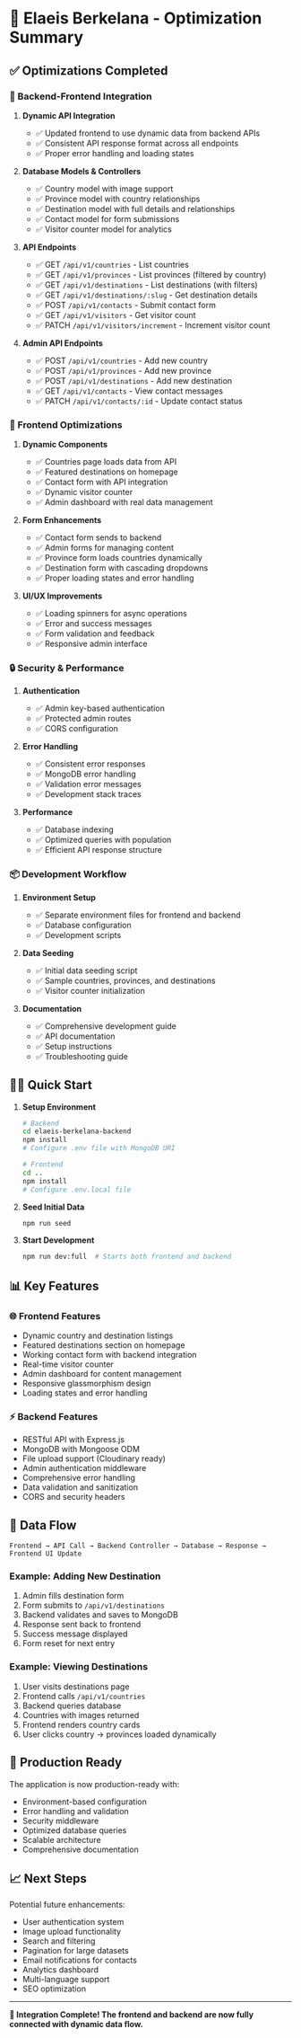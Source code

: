 # 🚀 Elaeis Berkelana - Optimization Summary

## ✅ Optimizations Completed

### 🔗 Backend-Frontend Integration

1. **Dynamic API Integration**

   - ✅ Updated frontend to use dynamic data from backend APIs
   - ✅ Consistent API response format across all endpoints
   - ✅ Proper error handling and loading states

2. **Database Models & Controllers**

   - ✅ Country model with image support
   - ✅ Province model with country relationships
   - ✅ Destination model with full details and relationships
   - ✅ Contact model for form submissions
   - ✅ Visitor counter model for analytics

3. **API Endpoints**

   - ✅ GET `/api/v1/countries` - List countries
   - ✅ GET `/api/v1/provinces` - List provinces (filtered by country)
   - ✅ GET `/api/v1/destinations` - List destinations (with filters)
   - ✅ GET `/api/v1/destinations/:slug` - Get destination details
   - ✅ POST `/api/v1/contacts` - Submit contact form
   - ✅ GET `/api/v1/visitors` - Get visitor count
   - ✅ PATCH `/api/v1/visitors/increment` - Increment visitor count

4. **Admin API Endpoints**
   - ✅ POST `/api/v1/countries` - Add new country
   - ✅ POST `/api/v1/provinces` - Add new province
   - ✅ POST `/api/v1/destinations` - Add new destination
   - ✅ GET `/api/v1/contacts` - View contact messages
   - ✅ PATCH `/api/v1/contacts/:id` - Update contact status

### 🎨 Frontend Optimizations

1. **Dynamic Components**

   - ✅ Countries page loads data from API
   - ✅ Featured destinations on homepage
   - ✅ Contact form with API integration
   - ✅ Dynamic visitor counter
   - ✅ Admin dashboard with real data management

2. **Form Enhancements**

   - ✅ Contact form sends to backend
   - ✅ Admin forms for managing content
   - ✅ Province form loads countries dynamically
   - ✅ Destination form with cascading dropdowns
   - ✅ Proper loading states and error handling

3. **UI/UX Improvements**
   - ✅ Loading spinners for async operations
   - ✅ Error and success messages
   - ✅ Form validation and feedback
   - ✅ Responsive admin interface

### 🔒 Security & Performance

1. **Authentication**

   - ✅ Admin key-based authentication
   - ✅ Protected admin routes
   - ✅ CORS configuration

2. **Error Handling**

   - ✅ Consistent error responses
   - ✅ MongoDB error handling
   - ✅ Validation error messages
   - ✅ Development stack traces

3. **Performance**
   - ✅ Database indexing
   - ✅ Optimized queries with population
   - ✅ Efficient API response structure

### 📦 Development Workflow

1. **Environment Setup**

   - ✅ Separate environment files for frontend and backend
   - ✅ Database configuration
   - ✅ Development scripts

2. **Data Seeding**

   - ✅ Initial data seeding script
   - ✅ Sample countries, provinces, and destinations
   - ✅ Visitor counter initialization

3. **Documentation**
   - ✅ Comprehensive development guide
   - ✅ API documentation
   - ✅ Setup instructions
   - ✅ Troubleshooting guide

## 🏃‍♂️ Quick Start

1. **Setup Environment**

   ```bash
   # Backend
   cd elaeis-berkelana-backend
   npm install
   # Configure .env file with MongoDB URI

   # Frontend
   cd ..
   npm install
   # Configure .env.local file
   ```

2. **Seed Initial Data**

   ```bash
   npm run seed
   ```

3. **Start Development**
   ```bash
   npm run dev:full  # Starts both frontend and backend
   ```

## 📊 Key Features

### 🌐 Frontend Features

- Dynamic country and destination listings
- Featured destinations section on homepage
- Working contact form with backend integration
- Real-time visitor counter
- Admin dashboard for content management
- Responsive glassmorphism design
- Loading states and error handling

### ⚡ Backend Features

- RESTful API with Express.js
- MongoDB with Mongoose ODM
- File upload support (Cloudinary ready)
- Admin authentication middleware
- Comprehensive error handling
- Data validation and sanitization
- CORS and security headers

## 🔄 Data Flow

```
Frontend → API Call → Backend Controller → Database → Response → Frontend UI Update
```

### Example: Adding New Destination

1. Admin fills destination form
2. Form submits to `/api/v1/destinations`
3. Backend validates and saves to MongoDB
4. Response sent back to frontend
5. Success message displayed
6. Form reset for next entry

### Example: Viewing Destinations

1. User visits destinations page
2. Frontend calls `/api/v1/countries`
3. Backend queries database
4. Countries with images returned
5. Frontend renders country cards
6. User clicks country → provinces loaded dynamically

## 🚀 Production Ready

The application is now production-ready with:

- Environment-based configuration
- Error handling and validation
- Security middleware
- Optimized database queries
- Scalable architecture
- Comprehensive documentation

## 📈 Next Steps

Potential future enhancements:

- User authentication system
- Image upload functionality
- Search and filtering
- Pagination for large datasets
- Email notifications for contacts
- Analytics dashboard
- Multi-language support
- SEO optimization

---

**🎉 Integration Complete! The frontend and backend are now fully connected with dynamic data flow.**
